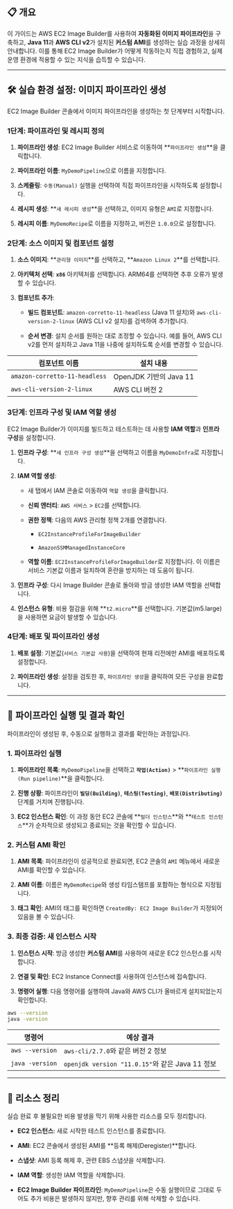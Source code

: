 
## 📋 개요

이 가이드는 AWS EC2 Image Builder를 사용하여 **자동화된 이미지 파이프라인**을 구축하고, **Java 11**과 **AWS CLI v2**가 설치된 **커스텀 AMI**를 생성하는 실습 과정을 상세히 안내합니다. 이를 통해 EC2 Image Builder가 어떻게 작동하는지 직접 경험하고, 실제 운영 환경에 적용할 수 있는 지식을 습득할 수 있습니다.

---

## 🛠️ 실습 환경 설정: 이미지 파이프라인 생성

EC2 Image Builder 콘솔에서 이미지 파이프라인을 생성하는 첫 단계부터 시작합니다.

### 1단계: 파이프라인 및 레시피 정의

1. **파이프라인 생성**: EC2 Image Builder 서비스로 이동하여 **`파이프라인 생성`**을 클릭합니다.
    
2. **파이프라인 이름**: `MyDemoPipeline`으로 이름을 지정합니다.
    
3. **스케줄링**: `수동(Manual)` 실행을 선택하여 직접 파이프라인을 시작하도록 설정합니다.
    
4. **레시피 생성**: **`새 레시피 생성`**을 선택하고, 이미지 유형은 `AMI`로 지정합니다.
    
5. **레시피 이름**: `MyDemoRecipe`로 이름을 지정하고, 버전은 `1.0.0`으로 설정합니다.
    

### 2단계: 소스 이미지 및 컴포넌트 설정

1. **소스 이미지**: **`관리형 이미지`**를 선택하고, **`Amazon Linux 2`**를 선택합니다.
    
2. **아키텍처 선택**: **`x86`** 아키텍처를 선택합니다. ARM64를 선택하면 추후 오류가 발생할 수 있습니다.
    
3. **컴포넌트 추가**:
    
    - **빌드 컴포넌트**: `amazon-corretto-11-headless` (Java 11 설치)와 `aws-cli-version-2-linux` (AWS CLI v2 설치)를 검색하여 추가합니다.
        
    - **순서 변경**: 설치 순서를 원하는 대로 조정할 수 있습니다. 예를 들어, AWS CLI v2를 먼저 설치하고 Java 11을 나중에 설치하도록 순서를 변경할 수 있습니다.
        

|컴포넌트 이름|설치 내용|
|---|---|
|`amazon-corretto-11-headless`|OpenJDK 기반의 Java 11|
|`aws-cli-version-2-linux`|AWS CLI 버전 2|

### 3단계: 인프라 구성 및 IAM 역할 생성

EC2 Image Builder가 이미지를 빌드하고 테스트하는 데 사용할 **IAM 역할**과 **인프라 구성**을 설정합니다.

1. **인프라 구성**: **`새 인프라 구성 생성`**을 선택하고 이름을 `MyDemoInfra`로 지정합니다.
    
2. **IAM 역할 생성**:
    
    - 새 탭에서 IAM 콘솔로 이동하여 `역할 생성`을 클릭합니다.
        
    - **신뢰 엔터티**: `AWS 서비스` > `EC2`를 선택합니다.
        
    - **권한 정책**: 다음의 AWS 관리형 정책 2개를 연결합니다.
        
        - `EC2InstanceProfileForImageBuilder`
            
        - `AmazonSSMManagedInstanceCore`
            
    - **역할 이름**: `EC2InstanceProfileForImageBuilder`로 지정합니다. 이 이름은 서비스 기본값 이름과 일치하여 혼란을 방지하는 데 도움이 됩니다.
        
3. **인프라 구성**: 다시 Image Builder 콘솔로 돌아와 방금 생성한 IAM 역할을 선택합니다.
    
4. **인스턴스 유형**: 비용 절감을 위해 **`t2.micro`**를 선택합니다. 기본값(m5.large)을 사용하면 요금이 발생할 수 있습니다.
    

### 4단계: 배포 및 파이프라인 생성

1. **배포 설정**: 기본값(`서비스 기본값 사용`)을 선택하여 현재 리전에만 AMI를 배포하도록 설정합니다.
    
2. **파이프라인 생성**: 설정을 검토한 후, `파이프라인 생성`을 클릭하여 모든 구성을 완료합니다.
    

---

## 🚀 파이프라인 실행 및 결과 확인

파이프라인이 생성된 후, 수동으로 실행하고 결과를 확인하는 과정입니다.

### 1. 파이프라인 실행

1. **파이프라인 목록**: `MyDemoPipeline`을 선택하고 **`작업(Action)`** > **`파이프라인 실행(Run pipeline)`**을 클릭합니다.
    
2. **진행 상황**: 파이프라인이 **`빌딩(Building)`**, **`테스팅(Testing)`**, **`배포(Distributing)`** 단계를 거치며 진행됩니다.
    
3. **EC2 인스턴스 확인**: 이 과정 동안 EC2 콘솔에 **`빌더 인스턴스`**와 **`테스트 인스턴스`**가 순차적으로 생성되고 종료되는 것을 확인할 수 있습니다.
    

### 2. 커스텀 AMI 확인

1. **AMI 목록**: 파이프라인이 성공적으로 완료되면, EC2 콘솔의 `AMI` 메뉴에서 새로운 AMI를 확인할 수 있습니다.
    
2. **AMI 이름**: 이름은 `MyDemoRecipe`와 생성 타임스탬프를 포함하는 형식으로 지정됩니다.
    
3. **태그 확인**: AMI의 태그를 확인하면 `CreatedBy: EC2 Image Builder`가 지정되어 있음을 볼 수 있습니다.
    

### 3. 최종 검증: 새 인스턴스 시작

1. **인스턴스 시작**: 방금 생성한 **커스텀 AMI**를 사용하여 새로운 EC2 인스턴스를 시작합니다.
    
2. **연결 및 확인**: EC2 Instance Connect를 사용하여 인스턴스에 접속합니다.
    
3. **명령어 실행**: 다음 명령어를 실행하여 Java와 AWS CLI가 올바르게 설치되었는지 확인합니다.


```Bash
aws --version
java -version
```

|명령어|예상 결과|
|---|---|
|`aws --version`|`aws-cli/2.7.0`와 같은 버전 2 정보|
|`java -version`|`openjdk version "11.0.15"`와 같은 Java 11 정보|

---

## 🧹 리소스 정리

실습 완료 후 불필요한 비용 발생을 막기 위해 사용한 리소스를 모두 정리합니다.

- **EC2 인스턴스**: 새로 시작한 테스트 인스턴스를 종료합니다.
    
- **AMI**: EC2 콘솔에서 생성된 AMI를 **등록 해제(Deregister)**합니다.
    
- **스냅샷**: AMI 등록 해제 후, 관련 EBS 스냅샷을 삭제합니다.
    
- **IAM 역할**: 생성한 IAM 역할을 삭제합니다.
    
- **EC2 Image Builder 파이프라인**: `MyDemoPipeline`은 수동 실행이므로 그대로 두어도 추가 비용은 발생하지 않지만, 향후 관리를 위해 삭제할 수 있습니다.